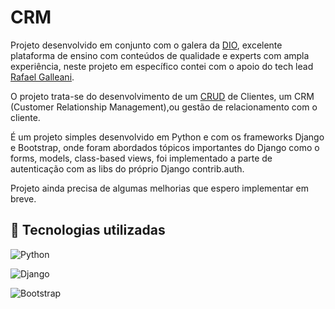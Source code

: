 
# CRM
Projeto desenvolvido em conjunto com o galera da [DIO](https://web.dio.me/), excelente plataforma de ensino
com conteúdos de qualidade e experts com ampla experiência, neste projeto em específico contei com o apoio do tech lead [Rafael Galleani](https://github.com/rafegal).

O projeto trata-se do desenvolvimento de um [CRUD](https://developer.mozilla.org/pt-BR/docs/Glossary/CRUD) de Clientes, um CRM (Customer Relationship Management),ou gestão de relacionamento com o cliente. 

É um projeto simples desenvolvido em Python e com os frameworks Django e Bootstrap, onde foram abordados tópicos importantes do Django como o forms, models, class-based views, foi implementado a parte de autenticação com as libs do próprio Django contrib.auth.

Projeto ainda precisa de algumas melhorias que espero implementar em breve.





## :hammer: Tecnologias utilizadas
![Python](https://img.shields.io/badge/-Python-333333?style=flat&logo=Python)

 ![Django](https://img.shields.io/badge/-Django-333333?style=flat&logo=django&logoColor=092E20)

![Bootstrap](https://img.shields.io/badge/-Bootstrap-333333?style=flat&logo=bootstrap)
